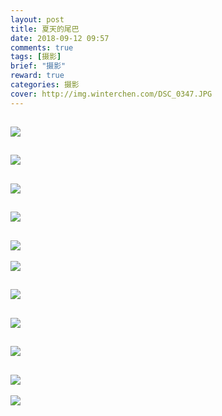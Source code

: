 ```yaml
---
layout: post
title: 夏天的尾巴
date: 2018-09-12 09:57
comments: true
tags: [摄影]
brief: "摄影"
reward: true
categories: 摄影
cover: http://img.winterchen.com/DSC_0347.JPG
---
```


![](http://img.winterchen.com/DSC_0347.JPG)
---

![](http://img.winterchen.com/DSC_0457.JPG)
---

![](http://img.winterchen.com/DSC_0465.JPG)
---

![](http://img.winterchen.com/DSC_0467.JPG)
---

![](http://img.winterchen.com/DSC_0378.JPG)
---


![](http://img.winterchen.com/DSC_0348.JPG)

![](http://img.winterchen.com/DSC_0361.JPG)
---
![](http://img.winterchen.com/DSC_0374.JPG)
---

![](http://img.winterchen.com/DSC_0486.JPG)
---
![](http://img.winterchen.com/DSC_0486.JPG)
---
![](http://img.winterchen.com/DSC_0502.JPG)
